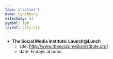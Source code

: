 ```yaml
---
tags: ['cities']
name: Lynchburg
milesAway: 53
symbol: lyh
layout: city.njk
---
```


* **The Social Media Institute: Launch@Lunch**
  * site: <http://www.thesocialmediainstitute.org/>
  * date: Fridays at noon
